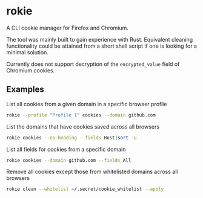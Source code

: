 # rokie
A CLI cookie manager for Firefox and Chromium.

The tool was mainly built to gain experience with Rust. Equivalent cleaning 
functionality could be attained from a short shell script if one is looking
for a minimal solution.

Currently does not support decryption of the `encrypted_value` field of 
Chromium cookies.

## Examples
List all cookies from a given domain in a specific browser profile
```bash
rokie --profile "Profile 1" cookies --domain github.com
```
List the domains that have cookies saved across all browsers
```bash
rokie cookies --no-heading --fields Host|sort -u
```
List all fields for cookies from a specific domain
```bash
rokie cookies --domain github.com --fields All
```
Remove all cookies except those from whitelisted domains across all browsers
```bash
rokie clean --whitelist ~/.secret/cookie_whitelist --apply
```

